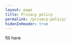 ```yaml
---
layout: page
title: Privacy policy
permalink: /privacy-policy/
hidenInHeader: true
---
```


fill here